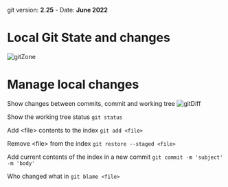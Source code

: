  git version: __2.25__ - Date: __June 2022__
 
# Local Git State and changes

![gitZone](../assets/images/gitZone.png)

# Manage local changes

Show changes between commits, commit and working tree
![gitDiff](../assets/images/gitDiff.png)

Show the working tree status
`git status`

Add &lt;file&gt; contents to the index
`git add <file>`

Remove &lt;file&gt; from the index
`git restore --staged <file>`

Add current contents of the index in a new commit
`git commit -m 'subject' -m 'body'`

Who changed what in <file>
`git blame <file>`
